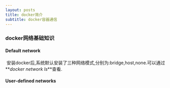 ```yaml
---
layout: posts
title: docker简介
subtitle: docker容器通信
---
```


### docker网络基础知识
#### Default network
 安装docker后,系统默认安装了三种网络模式,分别为:bridge,host,none.可以通过**_docker network ls_**查看.
 
#### User-defined networks
 
